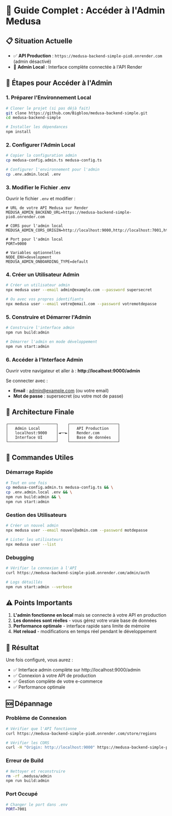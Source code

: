 # 🎯 Guide Complet : Accéder à l'Admin Medusa

## 📋 Situation Actuelle

- ✅ **API Production** : `https://medusa-backend-simple-pio8.onrender.com` (admin désactivé)
- 🎯 **Admin Local** : Interface complète connectée à l'API Render

## 🚀 Étapes pour Accéder à l'Admin

### 1. Préparer l'Environnement Local

```bash
# Cloner le projet (si pas déjà fait)
git clone https://github.com/Bigbloo/medusa-backend-simple.git
cd medusa-backend-simple

# Installer les dépendances
npm install
```

### 2. Configurer l'Admin Local

```bash
# Copier la configuration admin
cp medusa-config.admin.ts medusa-config.ts

# Configurer l'environnement pour l'admin
cp .env.admin.local .env
```

### 3. Modifier le Fichier .env

Ouvrir le fichier `.env` et modifier :

```env
# URL de votre API Medusa sur Render
MEDUSA_ADMIN_BACKEND_URL=https://medusa-backend-simple-pio8.onrender.com

# CORS pour l'admin local
MEDUSA_ADMIN_CORS_ORIGIN=http://localhost:9000,http://localhost:7001,http://localhost:7000

# Port pour l'admin local
PORT=9000

# Variables optionnelles
NODE_ENV=development
MEDUSA_ADMIN_ONBOARDING_TYPE=default
```

### 4. Créer un Utilisateur Admin

```bash
# Créer un utilisateur admin
npx medusa user --email admin@example.com --password supersecret

# Ou avec vos propres identifiants
npx medusa user --email votre@email.com --password votremotdepasse
```

### 5. Construire et Démarrer l'Admin

```bash
# Construire l'interface admin
npm run build:admin

# Démarrer l'admin en mode développement
npm run start:admin
```

### 6. Accéder à l'Interface Admin

Ouvrir votre navigateur et aller à :
**http://localhost:9000/admin**

Se connecter avec :
- **Email** : admin@example.com (ou votre email)
- **Mot de passe** : supersecret (ou votre mot de passe)

## 🎯 Architecture Finale

```
┌─────────────────────┐    ┌─────────────────────┐
│   Admin Local       │    │   API Production    │
│   localhost:9000    │◄──►│   Render.com        │
│   Interface UI      │    │   Base de données   │
└─────────────────────┘    └─────────────────────┘
```

## 🔧 Commandes Utiles

### Démarrage Rapide
```bash
# Tout en une fois
cp medusa-config.admin.ts medusa-config.ts && \
cp .env.admin.local .env && \
npm run build:admin && \
npm run start:admin
```

### Gestion des Utilisateurs
```bash
# Créer un nouvel admin
npx medusa user --email nouvel@admin.com --password motdepasse

# Lister les utilisateurs
npx medusa user --list
```

### Debugging
```bash
# Vérifier la connexion à l'API
curl https://medusa-backend-simple-pio8.onrender.com/admin/auth

# Logs détaillés
npm run start:admin --verbose
```

## ⚠️ Points Importants

1. **L'admin fonctionne en local** mais se connecte à votre API en production
2. **Les données sont réelles** - vous gérez votre vraie base de données
3. **Performance optimale** - interface rapide sans limite de mémoire
4. **Hot reload** - modifications en temps réel pendant le développement

## 🎉 Résultat

Une fois configuré, vous aurez :
- ✅ Interface admin complète sur http://localhost:9000/admin
- ✅ Connexion à votre API de production
- ✅ Gestion complète de votre e-commerce
- ✅ Performance optimale

## 🆘 Dépannage

### Problème de Connexion
```bash
# Vérifier que l'API fonctionne
curl https://medusa-backend-simple-pio8.onrender.com/store/regions

# Vérifier les CORS
curl -H "Origin: http://localhost:9000" https://medusa-backend-simple-pio8.onrender.com/admin/auth
```

### Erreur de Build
```bash
# Nettoyer et reconstruire
rm -rf .medusa/admin
npm run build:admin
```

### Port Occupé
```bash
# Changer le port dans .env
PORT=7001

